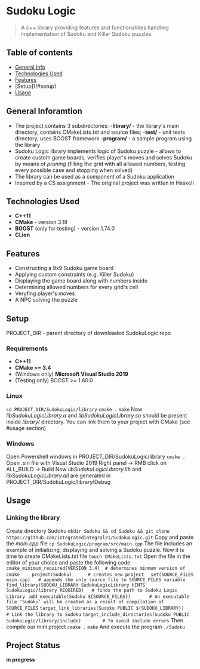 # Sudoku Logic
> A c++ library providing features and functionalities handling implementation of Sudoku and Killer Sudoku puzzles.
 ## Table of contents
 * [General Info](#general-information)
 * [Technologies Used](#technologies-used)
 * [Features](#features)
 * [Setup])(#setup)
 * [Usage](#usage)
 ## General Inforamtion
  - The project contains 3 subdirectories: 
    -**library/** - the library's main directory, contains CMakeLists.txt and source files;
    -**test/** - unit tests directory, uses BOOST framework
    -**program/** - a sample program using the library
  - Sudoku Logic library implements logic of Sudoku puzzle - allows to create custom game boards, verifies player's moves and solves Sudoku by means of *pruning* (filling the grid with all allowed numbers, testing every possible case and stopping when solved)
  - The library can be used as a component of a Sudoku application
  - Inspired by a CS assignment - The original project was written in Haskell 
 ## Technologies Used
  - **C++11**
  - **CMake** - version 3.19
  - **BOOST** (only for testing) - version 1.74.0
  - **CLion**
 ## Features
  - Constructing a 9x9 Sudoku game board
  - Applying custom constraints (e.g. Killer Sudoku)
  - Displaying the game board along with numbers inside
  - Determining allowed numbers for every grid's cell
  - Veryfing player's moves
  - A NPC solving the puzzle
 ## Setup   
  PROJECT_DIR - parent directory of downloaded SudokuLogic repo
  ### Requirements 
   - **C++11**
   - **CMake >= 3.4**
   - (Windows only) **Microsoft Visual Studio 2019**
   - (Testing only) BOOST >= 1.60.0
  ### Linux 
  `cd PROJECT_DIR/SudokuLogic/library`
  `cmake .`
  `make`
  Now *libSudokuLogicLibrary.a* and *libSudokuLogicLibrary.so* should be present inside *library/* directory. You can link them to your project with CMake (see #usage section)
  ### Windows
  Open Powershell windows in PROJECT_DIR/SudokuLogic/library
  `cmake .`
  Open .sln file with Visual Studio 2019
  Right panel -> RMB click on ALL_BUILD -> Build
  Now *libSudokuLogicLibrary.lib* and *libSudokuLogicLibrary.dll* are generated in PROJECT_DIR/SudokuLogic/library/Debug
 ## Usage
  ### Linking the library
  Create directory Sudoku
  `mkdir Sudoku && cd Sudoku && git clone https://github.com/integratedintegral21/SudokuLogic.git`
  Copy and paste the *main.cpp* file
  `cp SudokuLogic/program/src/main.cpp`
  The file includes an example of initializing, displaying and solving a Sudoku puzzle. Now it is time to create CMakeLists.txt file
  `touch CMakeLists.txt`
  Open the file in the editor of your choice and paste the following code
  `cmake_minimum_required(VERSION 3.4)	# determines minmum version of cmake	`
  `project(Sudoku)		# creates new project  `
  `set(SOURCE_FILES main.cpp)	# appends the only source file to SOURCE_FILES variable  `
  `find_library(SUDOKU_LIBRARY SudokuLogicLibrary HINTS SudokuLogic/library REQUIRED)	# finds the path to Sudoku Logic`  
  `Library `
  `add_executable(Sudoku ${SOURCE_FILES})		# An executable file 'Sudoku' will be created as a result of compilation of  `
  `SOURCE_FILES`
  `target_link_libraries(Sudoku PUBLIC ${SUDOKU_LIBRARY})		# Link the library to Sudoku`
  `target_include_directories(Sudoku PUBLIC SudokuLogic/library/include)		# To avoid include errors`
  Then compile our mini project
  `cmake .`
  `make`
  And execute the program
  `./Sudoku`
 ## Project Status
  __in progress__
 